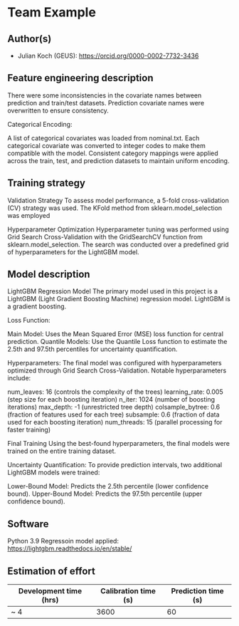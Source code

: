 # Team Example
## Author(s)

- Julian Koch (GEUS): https://orcid.org/0000-0002-7732-3436

## Feature engineering description

There were some inconsistencies in the covariate names between prediction and train/test datasets. Prediction covariate names were overwritten to ensure consistency.

Categorical Encoding:

A list of categorical covariates was loaded from nominal.txt.
Each categorical covariate was converted to integer codes to make them compatible with the model.
Consistent category mappings were applied across the train, test, and prediction datasets to maintain uniform encoding.

## Training strategy

Validation Strategy
To assess model performance, a 5-fold cross-validation (CV) strategy was used. The KFold method from sklearn.model_selection was employed

Hyperparameter Optimization
Hyperparameter tuning was performed using Grid Search Cross-Validation with the GridSearchCV function from sklearn.model_selection. The search was conducted over a predefined grid of hyperparameters for the LightGBM model.

## Model description

LightGBM Regression Model
The primary model used in this project is a LightGBM (Light Gradient Boosting Machine) regression model. LightGBM is a gradient boosting.

Loss Function:

Main Model: Uses the Mean Squared Error (MSE) loss function for central prediction.
Quantile Models: Use the Quantile Loss function to estimate the 2.5th and 97.5th percentiles for uncertainty quantification.

Hyperparameters:
The final model was configured with hyperparameters optimized through Grid Search Cross-Validation. Notable hyperparameters include:

num_leaves: 16 (controls the complexity of the trees)
learning_rate: 0.005 (step size for each boosting iteration)
n_iter: 1024 (number of boosting iterations)
max_depth: -1 (unrestricted tree depth)
colsample_bytree: 0.6 (fraction of features used for each tree)
subsample: 0.6 (fraction of data used for each boosting iteration)
num_threads: 15 (parallel processing for faster training)

Final Training
Using the best-found hyperparameters, the final models were trained on the entire training dataset.

Uncertainty Quantification:
To provide prediction intervals, two additional LightGBM models were trained:

Lower-Bound Model: Predicts the 2.5th percentile (lower confidence bound).
Upper-Bound Model: Predicts the 97.5th percentile (upper confidence bound).

## Software

Python 3.9
Regressoin model applied: https://lightgbm.readthedocs.io/en/stable/

## Estimation of effort

| Development time (hrs) | Calibration time (s) |  Prediction time (s) | 
|------------------------|----------------------|----------------------|
| ~  4                 | 3600   | 60   |



